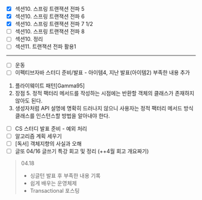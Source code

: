 - [x] 섹션10. 스프링 트랜잭션 전파 5
- [x] 섹션10. 스프링 트랜잭션 전파 6
- [x] 섹션10. 스프링 트랜잭션 전파 7 1/2
- [ ] 섹션10. 스프링 트랜잭션 전파 8
- [ ] 섹션10. 정리
- [ ] 섹션11. 트랜잭션 전파 활용1

---

- [ ] 운동
- [ ] 이펙티브자바 스터디 준비/발표 - 아이템4, 지난 발표(아이템2) 부족한 내용 추가
1. 플라이웨이트 패턴[Gamma95]
2. 장점 5. 정적 팩터리 메서드를 작성하는 시점에는 반환할 객체의 클래스가 존재하지 않아도 된다.
3. 생성자처럼 API 설명에 명확히 드러나지 않으니 사용자는 정적 팩터리 메서드 방식 클래스를 인스턴스할 방법을 알아내야 한다.
- [ ] CS 스터디 발표 준비 - 예외 처리
- [ ] 알고리즘 계획 세우기
- [ ] [독서] 객체지향의 사실과 오해
- [ ] 글또 04/16 글쓰기 특강 회고 및 정리 (++4월 회고 개요짜기)

> 04.18
> - 싱글턴 발표 후 부족한 내용 기록
> - 쉽게 배우는 운영체제
> - Transactional 포스팅
